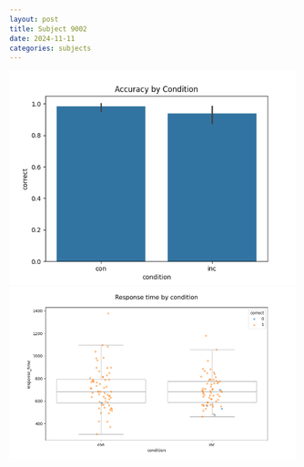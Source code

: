 ```yaml
---
layout: post
title: Subject 9002
date: 2024-11-11
categories: subjects
---
```


![](data/9002/run-3/9002_NF_acc.png)
![](data/9002/run-3/9002_NF_rt.png)
